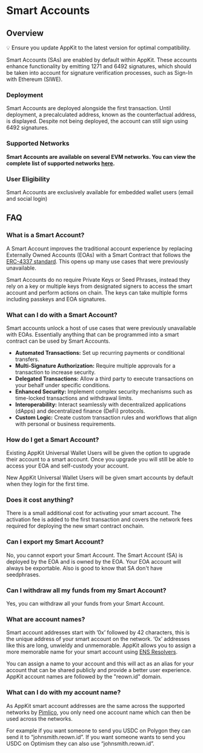 # Smart Accounts

## Overview

<Info>
  💡 Ensure you update AppKit to the latest version for optimal compatibility.
</Info>

Smart Accounts (SAs) are enabled by default within AppKit. These accounts enhance functionality by emitting 1271 and 6492 signatures, which should be taken into account for signature verification processes, such as Sign-In with Ethereum (SIWE).

### Deployment

Smart Accounts are deployed alongside the first transaction. Until deployment, a precalculated address, known as the counterfactual address, is displayed. Despite not being deployed, the account can still sign using 6492 signatures.

### Supported Networks

**Smart Accounts are available on several EVM networks. You can view the complete list of supported networks [here](https://docs.pimlico.io/infra/platform/supported-chains).**

### User Eligibility

Smart Accounts are exclusively available for embedded wallet users (email and social login)

## FAQ

### What is a Smart Account?

A Smart Account improves the traditional account experience by replacing Externally Owned Accounts (EOAs) with a Smart Contract that follows the [ERC-4337 standard](https://eips.ethereum.org/EIPS/eip-4337). This opens up many use cases that were previously unavailable.

Smart Accounts do no require Private Keys or Seed Phrases, instead they rely on a key or multiple keys from designated signers to access the smart account and perform actions on chain. The keys can take multiple forms including passkeys and EOA signatures.

### What can I do with a Smart Account?

Smart accounts unlock a host of use cases that were previously unavailable with EOAs. Essentially anything that can be programmed into a smart contract can be used by Smart Accounts.

* **Automated Transactions:** Set up recurring payments or conditional transfers.
* **Multi-Signature Authorization:** Require multiple approvals for a transaction to increase security.
* **Delegated Transactions:** Allow a third party to execute transactions on your behalf under specific conditions.
* **Enhanced Security:** Implement complex security mechanisms such as time-locked transactions and withdrawal limits.
* **Interoperability:** Interact seamlessly with decentralized applications (dApps) and decentralized finance (DeFi) protocols.
* **Custom Logic:** Create custom transaction rules and workflows that align with personal or business requirements.

### How do I get a Smart Account?

Existing AppKit Universal Wallet Users will be given the option to upgrade their account to a smart account. Once you upgrade you will still be able to access your EOA and self-custody your account.

New AppKit Universal Wallet Users will be given smart accounts by default when they login for the first time.

### Does it cost anything?

There is a small additional cost for activating your smart account. The activation fee is added to the first transaction and covers the network fees required for deploying the new smart contract onchain.

### Can I export my Smart Account?

No, you cannot export your Smart Account. The Smart Account (SA) is deployed by the EOA and is owned by the EOA. Your EOA account will always be exportable.
Also is good to know that SA don't have seedphrases.

### Can I withdraw all my funds from my Smart Account?

Yes, you can withdraw all your funds from your Smart Account.

### What are account names?

Smart account addresses start with ’0x’ followed by 42 characters, this is the unique address of your smart account on the network. ‘0x’ addresses like this are long, unwieldy and unmemorable. AppKit allows you to assign a more memorable name for your smart account using [ENS Resolvers](https://docs.ens.domains/resolvers/ccip-read).

You can assign a name to your account and this will act as an alias for your account that can be shared publicly and provide a better user experience. AppKit account names are followed by the "reown.id" domain.

### What can I do with my account name?

As AppKit smart account addresses are the same across the supported networks by [Pimlico](https://docs.pimlico.io/infra/platform/supported-chains), you only need one account name which can then be used across the networks.

For example if you want someone to send you USDC on Polygon they can send it to “johnsmith.reown.id”. If you want someone wants to send you USDC on Optimism they can also use “johnsmith.reown.id”.
